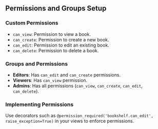 ## Permissions and Groups Setup

### Custom Permissions

- `can_view`: Permission to view a book.
- `can_create`: Permission to create a new book.
- `can_edit`: Permission to edit an existing book.
- `can_delete`: Permission to delete a book.

### Groups and Permissions

- **Editors**: Has `can_edit` and `can_create` permissions.
- **Viewers**: Has `can_view` permission.
- **Admins**: Has all permissions (`can_view`, `can_create`, `can_edit`, `can_delete`).

### Implementing Permissions

Use decorators such as `@permission_required('bookshelf.can_edit', raise_exception=True)` in your views to enforce permissions.
